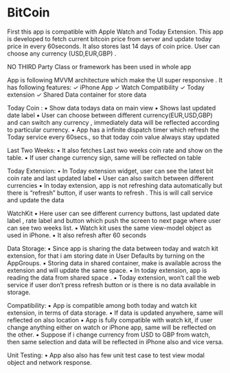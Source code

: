 # BitCoin
First this app is compatible with Apple Watch and Today Extension. This app  is developed to fetch current bitcoin price from server and update today price in every 60seconds. It also stores last 14 days of coin price. User can choose any currency (USD,EUR,GBP) .

NO THIRD Party Class or framework has been used in whole app

App is following MVVM architecture which make the UI super responsive .
It has following features:
	✓	iPhone App
	✓	Watch Compatibility
	✓	Today extension
	✓	Shared Data container for store data

Today Coin :
	▪	Show data todays data on main view
	▪	Shows last updated date label
	▪	User can choose between different currency(EUR,USD,GBP) and can switch any currency , immediately data will be reflected according to particular currency.
	▪	App has a infinite dispatch timer which refresh the Today service every 60secs., so that today coin value always stay updated

Last Two Weeks:
	▪	It also fetches Last two weeks coin rate and show on the table.
	▪	If user change currency sign, same will be reflected on table

Today Extension:
	▪	In Today extension widget, user can see the latest bit coin rate and last updated label
	▪	User can also switch between different currencies
	▪	In today extension, app is not refreshing data automatically but there is “refresh” button, if user wants to refresh . This is will call service and update the data

WatchKit
	▪	 Here user can see different currency buttons, last updated date label , rate label and button which push the screen to next page where user can see two weeks list.
	▪	Watch kit uses the same view-model object  as used in iPhone. 
	▪	It also refresh after 60 seconds

Data Storage:
	▪	Since app is sharing the data between today and watch kit extension, for that i am storing date in User Defaults by turning on the AppGroups.
	▪	Storing data in shared container, make is available across the extension and will update the same space.
	▪	In today extension, app is reading the data from shared space .
	▪	Today extension, won’t call the web service if user don’t press refresh button or is there is no data available in storage.

Compatibility:
	▪	App is compatible among both today and watch kit extension, in terms of data storage.
	▪	If data is updated anywhere, same will reflected on also location
	▪	App is fully compatible with watch kit, if user change anything either on watch or iPhone app,  same will be reflected on the other.
	▪	Suppose if i change currency from USD to GBP from watch, then same selection and data will be reflected in iPhone also and vice versa.

Unit Testing:
	•	App also also has few  unit test case to test view modal object and network response.

